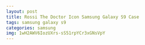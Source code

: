 ```yaml
---
layout: post
title: Rossi The Doctor Icon Samsung Galaxy S9 Case
tags: samsung galaxy s9
categories: samsung
img: 1wH2AWV6IozUXrs-sS51rpYCr3xGNsVpY
---
```

